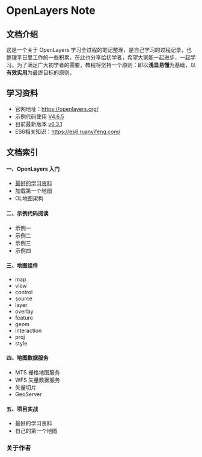 # OpenLayers Note

## 文档介绍

这是一个关于 OpenLayers 学习全过程的笔记整理，是自己学习的过程记录，也整理平日里工作的一些积累，在此也分享给初学者，希望大家能一起进步，一起学习。为了满足广大初学者的需要，教程将坚持一个原则：即以**浅显易懂**为基础，以**有效实用**为最终目标的原则。

## 学习资料

- 官网地址：https://openlayers.org/
- 示例代码使用 [V4.6.5](https://github.com/openlayers/openlayers/releases/tag/v4.6.5) 
- 目前最新版本 [v6.3.1](https://openlayers.org/download/)
- ES6相关知识：https://es6.ruanyifeng.com/

## 文档索引

#### 一、OpenLayers 入门

- [最好的学习资料](https://github.com/lihaogis/OpenLayersNote/blob/master/note01/note01.md)
- 加载第一个地图
- OL地图架构

#### 二、示例代码阅读

- 示例一
- 示例二
- 示例三
- 示例四

#### 三、地图组件

- map
- view
- control
- source
- layer
- overlay
- feature
- geom
- interaction
- proj
- style

#### 四、地图数据服务

- MTS 栅格地图服务
- WFS 矢量数据服务
- 矢量切片
- GeoServer

#### 五、项目实战

- 最好的学习资料
- 自己的第一个地图

### 关于作者